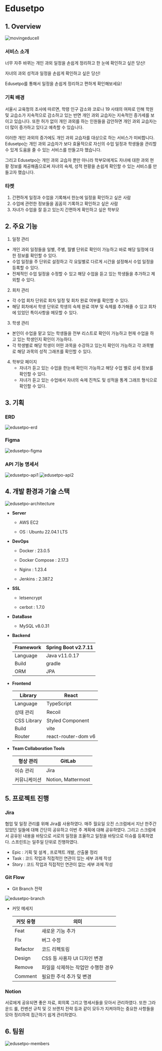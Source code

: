 # Edusetpo



## 1. Overview

<img src="https://i.ibb.co/Nmh3sDC/movingeducell.gif" alt="movingeducell" border="0" />



### **서비스 소개**

너무 자주 바뀌는 개인 과외 일정을 손쉽게 정리하고 한 눈에 확인하고 싶은 당신!

자녀의 과외 성적과 일정을 손쉽게 확인하고 싶은 당신!

Edusetpo를 통해서 일정을 손쉽게 정리하고 편하게 확인해보세요!



### **기획 배경**

서울시 교육청의 조사에 따르면, 학령 인구 감소와 코로나 19 사태의 여파로 인해 학원 및 교습소가 지속적으로 감소하고 있는 반면 개인 과외 교습자는 지속적인 증가세를 보이고 있습니다. 또한 허가 없이 개인 과외를 하는 인원들을 감안하면 개인 과외 교습자는 더 많이 증가하고 있다고 예측할 수 있습니다.

이러한 개인 과외의 증가에도 개인 과외 교습자를 대상으로 하는 서비스가 미비합니다. Edusetpo는 개인 과외 교습자가 보다 효율적으로 자신의 수업 일정과 학생들을 관리할 수 있게 도움을  줄 수 있는 서비스를 만들고자 했습니다.

그리고 Edusetpo는 개인 과외 교습자 뿐만 아니라 학부모에게도 자녀에 대한 과외 현황 정보를 제공해줌으로써 자녀의 숙제, 성적 현황을 손쉽게 확인할 수 있는 서비스를 만들고자 했습니다.



### **타켓**

1. 간편하게 일정과 수업을 기록해서 한눈에 일정을 확인하고 싶은 사람
2. 수업에 관련한 정보들을 꼼꼼히 기록하고 확인하고 싶은 사람
3. 자녀가 수업을 잘 듣고 있는지 간편하게 확인하고 싶은 학부모



## 2. 주요 기능

1.  일정 관리
   - 개인 과외 일정들을 일별, 주별, 월별 단위로 확인이 가능하고 바로 해당 일정에 대한 정보를 확인할 수 있다.
   - 수업 일정을 주 단위로 설정하고 각 요일별로 다르게 시간을 설정해서 수업 일정을 등록할 수 있다.
   - 전체적인 수업 일정을 수정할 수 있고 해당 수업을 듣고 있는 학생들을 추가하고 제외할 수 있다.
2.  회차 관리
   - 각 수업 회차 단위로 회차 일정 및 회차 완료 여부를 확인할 수 있다.
   - 해당 회차에서 학생 단위로 학생의 숙제 완료 여부 및 숙제를 추가해줄 수 있고 회차에 있었던 특이사항을 메모할 수 있다.
3.  학생 관리
   - 본인이 수업을 맡고 있는 학생들을 전부 리스트로 확인이 가능하고 현재 수업을 하고 있는 학생인지 확인이 가능하다.
   - 각 학생별로 해당 학생이 어떤 과목을 수강하고 있는지 확인이 가능하고 각 과목별로 해당 과목의 성적 그래프를 확인할 수 있다.
4. 학부모 페이지
   - 자녀가 듣고 있는 수업을 한눈에 확인이 가능하고 해당 수업 별로 상세 정보를 확인할 수 있다.
   - 자녀가 듣고 있는 수업에서 자녀의 숙제 진척도 및 성적을 통계 그래프 형식으로 확인할 수 있다.



## 3. 기획

### ERD

<img src="https://i.ibb.co/MCHR9zw/edusetpo-erd.png" alt="edusetpo-erd" border="0">



### Figma

<img src="https://i.ibb.co/pdMWzTN/edusetpo-figma.png" alt="edusetpo-figma" border="0">

### API 기능 명세서

<img src="https://i.ibb.co/hmFmrbW/edusetpo-api1.png" alt="edusetpo-api1" border="0">



<img src="https://i.ibb.co/dbSWqg9/edusetpo-api2.png" alt="edusetpo-api2" border="0">

## 4. 개발 환경과 기술 스택



<img src="https://i.ibb.co/JBRVFxv/edusetpo-architecture.png" alt="edusetpo-architecture" border="0">

- **Server**

  - AWS EC2

  - OS : Ubuntu 22.04.1 LTS

    

- **DevOps**

  - Docker : 23.0.5

  - Docker Compose : 2.17.3

  - Nginx : 1.23.4

  - Jenkins : 2.387.2

    

- **SSL**

  - letsencrypt

  - cerbot : 1.7.0

    

- **DataBase**

  - MySQL v8.0.31

    

- **Backend**

  | Framework | Spring Boot v2.7.11 |
  | --------- | ------------------- |
  | Language  | Java v11.0.17       |
  | Build     | gradle              |
  | ORM       | JPA                 |

  

- **Frontend**

  | Library     | React               |
  | ----------- | ------------------- |
  | Language    | TypeScript          |
  | 상태 관리   | Recoil              |
  | CSS Library | Styled Component    |
  | Build       | vite                |
  | Router      | react-router-dom v6 |

- **Team Collaboration Tools**

  | 형상 관리    | GitLab             |
  | ------------ | ------------------ |
  | 이슈 관리    | Jira               |
  | 커뮤니케이션 | Notion, Mattermost |

  

## 5. 프로젝트 진행

### **Jira**

협업 및 일정 관리를 위해 Jira를 사용하였다. 매주 월요일 오전 스크럼에서 지난 한주간 있었던 일들에 대해 간단히 공유하고 이번 주 계획에 대해 공유하였다. 그리고 스크럼에서 공유된 내용을 바탕으로 서로의 일정을 조율하고 일정을 바탕으로 이슈를 등록하였다. 스프린트는 일주일 단위로 진행하였다.

- Epic : 기획 및 설계 , 프로젝트 개발, 산출물 정리
- Task : 코드 작업과 직접적인 연관이 있는 세부 과제 작성
- Story : 코드 작업과 직접적인 연관이 없는 세부 과제 작성



### **Git Flow**

- Git Branch 전략

<img src="https://i.ibb.co/yFM1jMY/edusetpo-branch.png" alt="edusetpo-branch" border="0">



- 커밋 메세지

  | 커밋 유형 | 의미                               |
  | --------- | ---------------------------------- |
  | Feat      | 새로운 기능 추가                   |
  | FIx       | 버그 수정                          |
  | Refactor  | 코드 리펙토링                      |
  | Design    | CSS 등 사용자 UI 디자인 변경       |
  | Remove    | 파일을 삭제하는 작업만 수행한 경우 |
  | Comment   | 필요한 주석 추가 및 변경           |





### **Notion**

서로에게 공유되면 좋은 자료, 회의록 그리고 명세서들을 모아서 관리하였다. 또한 그라운드 룰, 컨벤션 규칙 및 깃 브랜치 전략 등과 같이 모두가 지켜야하는 중요한 사항들을 모아 정리하여 접근하기 쉽게 관리하였다.



## 6. 팀원

<img src="https://i.ibb.co/kDKnFMK/edusetpo-members.png" alt="edusetpo-members" border="0">